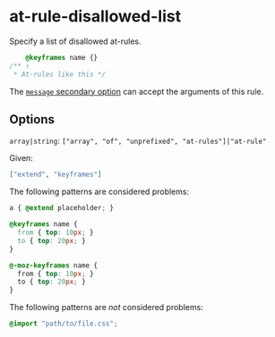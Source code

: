 # at-rule-disallowed-list

Specify a list of disallowed at-rules.

<!-- prettier-ignore -->
```css
    @keyframes name {}
/** ↑
 * At-rules like this */
```

The [`message` secondary option](https://github.com/stylelint/stylelint/16.6.1/docs/user-guide/configure.md#message) can accept the arguments of this rule.

## Options

`array|string`: `["array", "of", "unprefixed", "at-rules"]|"at-rule"`

Given:

```json
["extend", "keyframes"]
```

The following patterns are considered problems:

<!-- prettier-ignore -->
```css
a { @extend placeholder; }
```

<!-- prettier-ignore -->
```css
@keyframes name {
  from { top: 10px; }
  to { top: 20px; }
}
```

<!-- prettier-ignore -->
```css
@-moz-keyframes name {
  from { top: 10px; }
  to { top: 20px; }
}
```

The following patterns are _not_ considered problems:

<!-- prettier-ignore -->
```css
@import "path/to/file.css";
```

